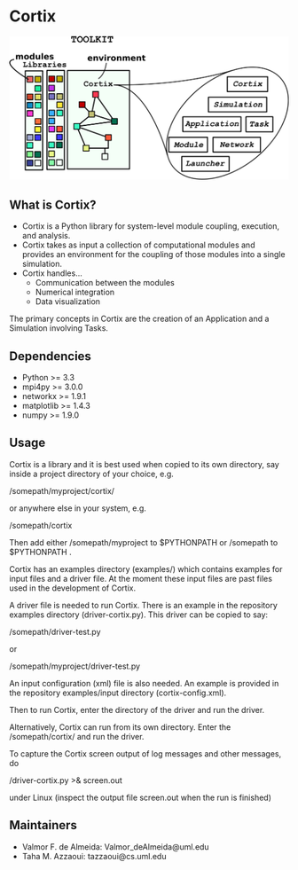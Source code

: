 <h1> Cortix </h1>
<p align="center"><img src="cortix-cover.png"></p>

<h2> What is Cortix? </h2>
<ul>
 <li>Cortix is a Python library for system-level module coupling, execution, and analysis.</li>
 <li>Cortix takes as input a collection of computational modules and provides an environment
  for the coupling of those modules into a single simulation.</li> 
 <li>Cortix handles...
   <ul>
    <li>Communication between the modules</li>
    <li>Numerical integration</li>
    <li>Data visualization</li>
   </ul>
  </li>
</ul> 

The primary concepts in Cortix are the creation of an Application and a Simulation
involving Tasks.

<h2> Dependencies </h2>
<ul>
 <li> Python >= 3.3 </li>
 <li> mpi4py >= 3.0.0 </li>
 <li> networkx >= 1.9.1 </li>
 <li> matplotlib >= 1.4.3 </li>
 <li> numpy >= 1.9.0 </li>
</ul>

<h2>Usage</h2>

Cortix is a library and it is best used when copied to its own directory, say inside
a project directory of your choice, e.g.

  /somepath/myproject/cortix/

or anywhere else in your system, e.g.

  /somepath/cortix

Then add either /somepath/myproject to $PYTHONPATH or /somepath to $PYTHONPATH .

Cortix has an examples directory (examples/) which contains examples for input
files and a driver file. At the moment these input files are past files used in the 
development of Cortix.

A driver file is needed to run Cortix. 
There is an example in the repository examples directory (driver-cortix.py).
This driver can be copied to say:

   /somepath/driver-test.py

or 

   /somepath/myproject/driver-test.py

An input configuration (xml) file is also needed. An example is provided in 
the repository examples/input directory (cortix-config.xml).

Then to run Cortix, enter the directory of the driver and run the driver.

Alternatively, Cortix can run from its own directory. Enter the /somepath/cortix/
and run the driver.

To capture the Cortix screen output of log messages and other messages, do

  /driver-cortix.py >& screen.out

under Linux (inspect the output file screen.out when the run is finished)

<h2>Maintainers</h2>
<ul>
 <li> Valmor F. de Almeida: Valmor_deAlmeida@uml.edu </li>
 <li> Taha M. Azzaoui: tazzaoui@cs.uml.edu </li>
</ul>
